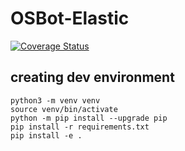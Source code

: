# OSBot-Elastic

[![Coverage Status](https://coveralls.io/repos/github/owasp-sbot/OSBot-Elastic/badge.svg?branch=main)](https://coveralls.io/github/owasp-sbot/OSBot-Elastic?branch=main)

## creating dev environment

```
python3 -m venv venv
source venv/bin/activate
python -m pip install --upgrade pip
pip install -r requirements.txt
pip install -e .
```